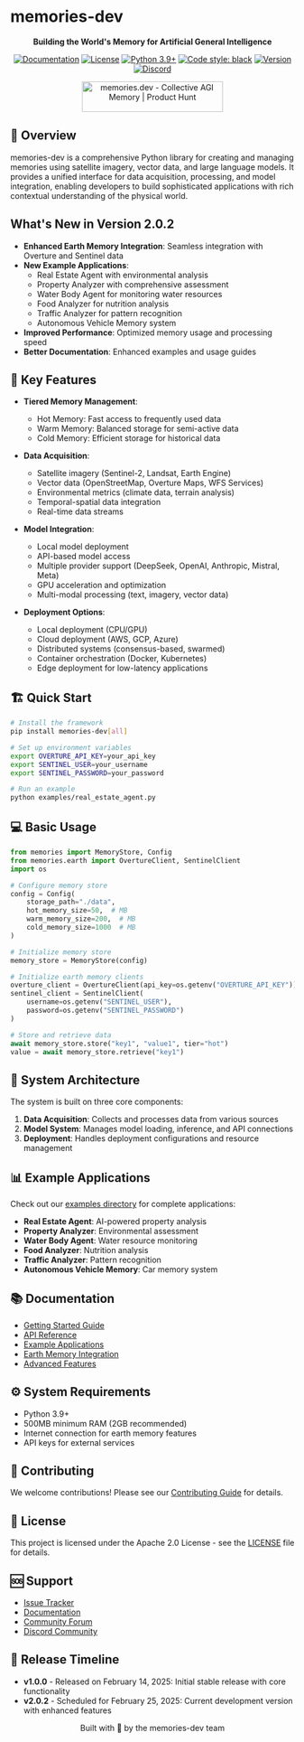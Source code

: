 # memories-dev

<div align="center">

**Building the World's Memory for Artificial General Intelligence**

[![Documentation](https://img.shields.io/badge/docs-latest-brightgreen.svg)](https://memories-dev.readthedocs.io/index.html)
[![License](https://img.shields.io/badge/license-Apache%202.0-blue.svg)](LICENSE)
[![Python 3.9+](https://img.shields.io/badge/python-3.9+-blue.svg)](https://www.python.org/downloads/)
[![Code style: black](https://img.shields.io/badge/code%20style-black-000000.svg)](https://github.com/psf/black)
[![Version](https://img.shields.io/badge/version-2.0.2-blue.svg)](https://github.com/Vortx-AI/memories-dev/releases/tag/v2.0.2)
[![Discord](https://img.shields.io/discord/1339432819784683522?color=7289da&label=Discord&logo=discord&logoColor=white)](https://discord.gg/tGCVySkX4d)

<a href="https://www.producthunt.com/posts/memories-dev?embed=true&utm_source=badge-featured&utm_medium=badge&utm_souce=badge-memories&#0045;dev" target="_blank"><img src="https://api.producthunt.com/widgets/embed-image/v1/featured.svg?post_id=879661&theme=light&t=1739530783374" alt="memories&#0046;dev - Collective&#0032;AGI&#0032;Memory | Product Hunt" style="width: 250px; height: 54px;" width="250" height="54" /></a>

</div>

## 📖 Overview

memories-dev is a comprehensive Python library for creating and managing memories using satellite imagery, vector data, and large language models. It provides a unified interface for data acquisition, processing, and model integration, enabling developers to build sophisticated applications with rich contextual understanding of the physical world.

## What's New in Version 2.0.2

- **Enhanced Earth Memory Integration**: Seamless integration with Overture and Sentinel data
- **New Example Applications**: 
  - Real Estate Agent with environmental analysis
  - Property Analyzer with comprehensive assessment
  - Water Body Agent for monitoring water resources
  - Food Analyzer for nutrition analysis
  - Traffic Analyzer for pattern recognition
  - Autonomous Vehicle Memory system
- **Improved Performance**: Optimized memory usage and processing speed
- **Better Documentation**: Enhanced examples and usage guides

## 🚀 Key Features

- **Tiered Memory Management**:
  - Hot Memory: Fast access to frequently used data
  - Warm Memory: Balanced storage for semi-active data
  - Cold Memory: Efficient storage for historical data

- **Data Acquisition**: 
  - Satellite imagery (Sentinel-2, Landsat, Earth Engine)
  - Vector data (OpenStreetMap, Overture Maps, WFS Services)
  - Environmental metrics (climate data, terrain analysis)
  - Temporal-spatial data integration
  - Real-time data streams

- **Model Integration**: 
  - Local model deployment
  - API-based model access
  - Multiple provider support (DeepSeek, OpenAI, Anthropic, Mistral, Meta)
  - GPU acceleration and optimization
  - Multi-modal processing (text, imagery, vector data)

- **Deployment Options**: 
  - Local deployment (CPU/GPU)
  - Cloud deployment (AWS, GCP, Azure)
  - Distributed systems (consensus-based, swarmed)
  - Container orchestration (Docker, Kubernetes)
  - Edge deployment for low-latency applications

## 🏗️ Quick Start

```bash
# Install the framework
pip install memories-dev[all]

# Set up environment variables
export OVERTURE_API_KEY=your_api_key
export SENTINEL_USER=your_username
export SENTINEL_PASSWORD=your_password

# Run an example
python examples/real_estate_agent.py
```

## 💻 Basic Usage

```python
from memories import MemoryStore, Config
from memories.earth import OvertureClient, SentinelClient
import os

# Configure memory store
config = Config(
    storage_path="./data",
    hot_memory_size=50,  # MB
    warm_memory_size=200,  # MB
    cold_memory_size=1000  # MB
)

# Initialize memory store
memory_store = MemoryStore(config)

# Initialize earth memory clients
overture_client = OvertureClient(api_key=os.getenv("OVERTURE_API_KEY"))
sentinel_client = SentinelClient(
    username=os.getenv("SENTINEL_USER"),
    password=os.getenv("SENTINEL_PASSWORD")
)

# Store and retrieve data
await memory_store.store("key1", "value1", tier="hot")
value = await memory_store.retrieve("key1")
```

## 🧩 System Architecture

The system is built on three core components:

1. **Data Acquisition**: Collects and processes data from various sources
2. **Model System**: Manages model loading, inference, and API connections
3. **Deployment**: Handles deployment configurations and resource management


## 📊 Example Applications

Check out our [examples directory](examples/) for complete applications:

- **Real Estate Agent**: AI-powered property analysis
- **Property Analyzer**: Environmental assessment
- **Water Body Agent**: Water resource monitoring
- **Food Analyzer**: Nutrition analysis
- **Traffic Analyzer**: Pattern recognition
- **Autonomous Vehicle Memory**: Car memory system

## 📚 Documentation

- [Getting Started Guide](docs/getting_started.md)
- [API Reference](docs/api_reference.md)
- [Example Applications](examples/README.md)
- [Earth Memory Integration](docs/earth_memory.md)
- [Advanced Features](docs/advanced_features.md)

## ⚙️ System Requirements

- Python 3.9+
- 500MB minimum RAM (2GB recommended)
- Internet connection for earth memory features
- API keys for external services

## 🤝 Contributing

We welcome contributions! Please see our [Contributing Guide](CONTRIBUTING.md) for details.

## 📜 License

This project is licensed under the Apache 2.0 License - see the [LICENSE](LICENSE) file for details.

## 🆘 Support

- [Issue Tracker](https://github.com/Vortx-AI/memories-dev/issues)
- [Documentation](docs/)
- [Community Forum](https://forum.memories-dev.com)
- [Discord Community](https://discord.gg/tGCVySkX4d)

## 📅 Release Timeline

- **v1.0.0** - Released on February 14, 2025: Initial stable release with core functionality
- **v2.0.2** - Scheduled for February 25, 2025: Current development version with enhanced features

<p align="center">Built with 💜 by the memories-dev team</p>

